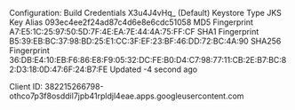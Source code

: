 Configuration: Build Credentials X3u4J4vHq_ (Default)
Keystore
Type                JKS
Key Alias           093ec4ee2f24ad87c4d6e8e6cdc51058
MD5 Fingerprint     A7:E5:1C:25:97:50:5D:7F:4E:EA:7E:44:4A:75:FF:CF
SHA1 Fingerprint    B5:39:EB:BC:37:98:BD:25:E1:CC:3F:EF:23:BF:46:DD:72:BC:4A:90
SHA256 Fingerprint  36:DB:E4:10:EB:F6:86:E8:F9:05:32:DC:FE:B0:D4:C7:98:77:11:CB:2E:B7:BC:82:D3:18:0D:47:6F:24:B7:FE
Updated             -4 second ago

Client ID:          382215266798-othco7p3f8osddil7jpb41rpldjl4eae.apps.googleusercontent.com
